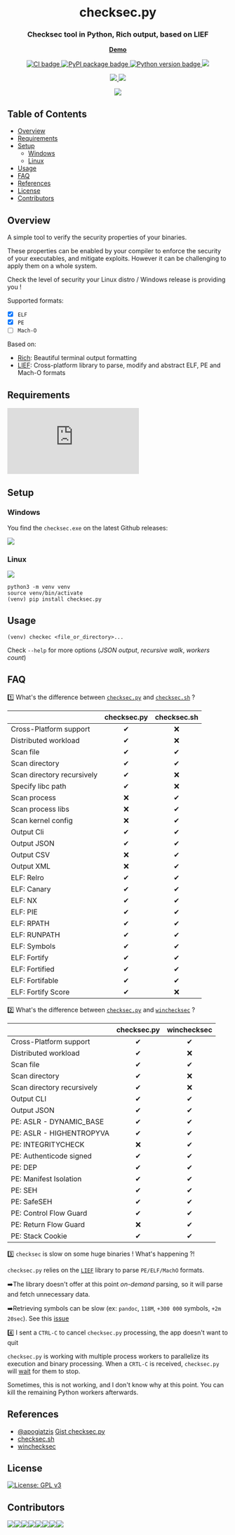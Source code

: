 <h1 align="center">
  <br>checksec.py</br>
</h1>

<h3 align="center">
Checksec tool in Python, Rich output, based on LIEF
</h3>

<p align="center">
  <strong>
  <a href="https://asciinema.org/a/363216">
    Demo
  </a>
  </strong>
</p>

<p align="center">
  <a href="https://github.com/Wenzel/checksec.py/actions?query=workflow%3ACI">
    <img src="https://github.com/Wenzel/checksec.py/workflows/CI/badge.svg" alt="CI badge"/>
  </a>
  <a href="https://pypi.org/project/checksec.py/">
    <img src="https://img.shields.io/pypi/v/checksec.py?color=blue" alt="PyPI package badge"/>
  </a>
  <a href="https://pypi.org/project/checksec.py/">
    <img src="https://img.shields.io/pypi/pyversions/checksec.py" alt="Python version badge"/>
  </a>
  <a href="https://gitter.im/checksec-py/community?utm_source=share-link&utm_medium=link&utm_campaign=share-link">
    <img src="https://badges.gitter.im/checksec-py/community.svg" />
  </a>
</p>
<p align="center">
  <a href="https://pepy.tech/project/checksec.py">
    <img src="https://pepy.tech/badge/checksec-py" />  
  </a>
  <a href="https://pepy.tech/project/checksec.py">
    <img src="https://img.shields.io/pypi/dm/checksec.py?color=blue&label=downloads&style=flat-square" />
  </a>
</p>

<p align="center">
  <a href="https://asciinema.org/a/363216">
    <img src="https://user-images.githubusercontent.com/964610/94983280-9d007c80-0541-11eb-8462-3da5b7bce35b.png" />
  </a>
</p>

## Table of Contents

- [Overview](#overview)
- [Requirements](#requirements)
- [Setup](#setup)
    - [Windows](#windows)
    - [Linux](#linux)
- [Usage](#usage)
- [FAQ](#faq)
- [References](#references)
- [License](#license)
- [Contributors](#contributors)

## Overview

A simple tool to verify the security properties of your binaries.

These properties can be enabled by your compiler to enforce the security of your executables, and mitigate exploits.
However it can be challenging to apply them on a whole system.

Check the level of security your Linux distro / Windows release is providing you !

Supported formats:

- [x] `ELF`
- [x] `PE`
- [ ] `Mach-O`

Based on:
- [Rich](https://github.com/willmcgugan/rich): Beautiful terminal output formatting
- [LIEF](https://github.com/lief-project/LIEF): Cross-platform library to parse, modify and abstract ELF, PE and Mach-O formats

## Requirements

![](https://img.shields.io/pypi/pyversions/checksec.py)

## Setup

### Windows

You find the `checksec.exe` on the latest Github releases:

<a href="https://github.com/Wenzel/checksec.py/releases/latest">
  <img src="https://img.shields.io/badge/Windows%20release-download-blue?style=for-the-badge"/>
</a>

### Linux

<a href="https://pypi.org/project/checksec.py/">
  <img src="https://img.shields.io/pypi/v/checksec.py?color=blue&label=PyPI%20package&style=for-the-badge" />
</a>

~~~
python3 -m venv venv
source venv/bin/activate
(venv) pip install checksec.py
~~~

## Usage

~~~
(venv) checkec <file_or_directory>...
~~~

Check `--help` for more options (_JSON output_, _recursive walk_, _workers count_)

## FAQ

1️⃣ What's the difference between [`checksec.py`](https://github.com/Wenzel/checksec.py) and [`checksec.sh`](https://github.com/slimm609/checksec.sh) ?

|                            | checksec.py | checksec.sh |
|----------------------------|:-----------:|:-----------:|
| Cross-Platform support      |     ✔       |     ❌      |
| Distributed workload        |     ✔       |     ❌      |
| Scan file                  |      ✔      |      ✔      |
| Scan directory             |      ✔      |      ✔      |
| Scan directory recursively |      ✔      |      ❌     |
| Specify libc path          |      ✔      |      ❌     |
| Scan process               |      ❌     |     ✔       |
| Scan process libs          |      ❌     |     ✔       |
| Scan kernel config         |      ❌     |     ✔       |
| Output Cli                 |      ✔      |      ✔      |
| Output JSON                |      ✔      |      ✔      |
| Output CSV                 |      ❌     |     ✔       |
| Output XML                 |      ❌     |     ✔       |
| ELF: Relro                 |     ✔       |     ✔       |
| ELF: Canary                |      ✔      |      ✔      |
| ELF: NX                    |      ✔      |      ✔      |
| ELF: PIE                   |      ✔      |      ✔      |
| ELF: RPATH                 |      ✔      |      ✔      |
| ELF: RUNPATH               |      ✔      |      ✔      |
| ELF: Symbols               |      ✔      |      ✔      |
| ELF: Fortify               |      ✔      |      ✔      |
| ELF: Fortified             |      ✔      |      ✔      |
| ELF: Fortifable            |      ✔      |      ✔      |
| ELF: Fortify Score         |      ✔      |      ❌       |


2️⃣ What's the difference between [`checksec.py`](https://github.com/Wenzel/checksec.py) and [`winchecksec`](https://github.com/trailofbits/winchecksec) ?

|                             | checksec.py | winchecksec |
|-----------------------------|:-----------:|:-----------:|
| Cross-Platform support      |     ✔       |     ✔      |
| Distributed workload        |     ✔       |     ❌       |
| Scan file                   |     ✔       |     ✔       |
| Scan directory              |     ✔       |     ❌      |
| Scan directory recursively  |     ✔       |     ❌      |
| Output CLI                  |     ✔       |    ✔        |
| Output JSON                 |     ✔       |    ✔        |
| PE: ASLR - DYNAMIC_BASE     |     ✔       |    ✔        |
| PE: ASLR - HIGHENTROPYVA    |     ✔       |    ✔        |
| PE: INTEGRITYCHECK          |     ❌      |    ✔        |
| PE: Authenticode signed     |     ✔       |    ✔        |
| PE: DEP                     |     ✔       |   ✔         |
| PE: Manifest Isolation      |     ✔       |    ✔        |
| PE: SEH                     |     ✔       |    ✔        |
| PE: SafeSEH                 |     ✔       |    ✔        |
| PE: Control Flow Guard      |     ✔       |    ✔        |
| PE: Return Flow Guard       |     ❌      |      ✔      |
| PE: Stack Cookie            |     ✔       |      ✔      |

3️⃣ `checksec` is slow on some huge binaries ! What's happening ?!

`checksec.py` relies on the [`LIEF`](https://github.com/lief-project/LIEF) library to parse `PE/ELF/MachO` formats.

➡️The library doesn't offer at this point _on-demand_ parsing, so it will parse and fetch unnecessary data.

➡️Retrieving symbols can be slow (ex: `pandoc`, `118M`, `+300 000` symbols, `+2m 20sec`). See this [issue](https://github.com/Wenzel/checksec.py/issues/52)

4️⃣ I sent a `CTRL-C` to cancel `checksec.py` processing, the app doesn't want to quit

`checksec.py` is working with multiple process workers to parallelize its execution and binary processing.
When a `CRTL-C` is received, `checksec.py` will [wait](https://docs.python.org/3/library/concurrent.futures.html#concurrent.futures.Executor.shutdown) for them to stop.

Sometimes, this is not working, and I don't know why at this point.
You can kill the remaining Python workers afterwards.

## References

- [@apogiatzis](https://github.com/apogiatzis) [Gist checksec.py](https://gist.github.com/apogiatzis/fb617cd118a9882749b5cb167dae0c5d)
- [checksec.sh](https://github.com/slimm609/checksec.sh)
- [winchecksec](https://github.com/trailofbits/winchecksec)

## License

[![License: GPL v3](https://img.shields.io/badge/License-GPLv3-blue.svg)](https://www.gnu.org/licenses/gpl-3.0)

## Contributors

[![](https://sourcerer.io/fame/Wenzel/Wenzel/checksec.py/images/0)](https://sourcerer.io/fame/Wenzel/Wenzel/checksec.py/links/0)[![](https://sourcerer.io/fame/Wenzel/Wenzel/checksec.py/images/1)](https://sourcerer.io/fame/Wenzel/Wenzel/checksec.py/links/1)[![](https://sourcerer.io/fame/Wenzel/Wenzel/checksec.py/images/2)](https://sourcerer.io/fame/Wenzel/Wenzel/checksec.py/links/2)[![](https://sourcerer.io/fame/Wenzel/Wenzel/checksec.py/images/3)](https://sourcerer.io/fame/Wenzel/Wenzel/checksec.py/links/3)[![](https://sourcerer.io/fame/Wenzel/Wenzel/checksec.py/images/4)](https://sourcerer.io/fame/Wenzel/Wenzel/checksec.py/links/4)[![](https://sourcerer.io/fame/Wenzel/Wenzel/checksec.py/images/5)](https://sourcerer.io/fame/Wenzel/Wenzel/checksec.py/links/5)[![](https://sourcerer.io/fame/Wenzel/Wenzel/checksec.py/images/6)](https://sourcerer.io/fame/Wenzel/Wenzel/checksec.py/links/6)[![](https://sourcerer.io/fame/Wenzel/Wenzel/checksec.py/images/7)](https://sourcerer.io/fame/Wenzel/Wenzel/checksec.py/links/7)
